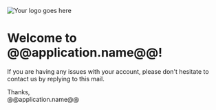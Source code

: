 ![Your logo goes here](https://d19p4zemcycm7a.cloudfront.net/logos/logo-100.png)

# Welcome to @@application.name@@!

If you are having any issues with your account, please don't hesitate to contact us by replying to this mail.


Thanks,  
@@application.name@@
